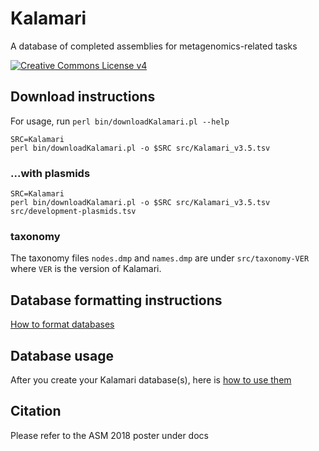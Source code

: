 # Kalamari
A database of completed assemblies for metagenomics-related tasks

[![Creative Commons License v4](https://licensebuttons.net/l/by-sa/4.0/88x31.png)](LICENSE.md)

## Download instructions

For usage, run `perl bin/downloadKalamari.pl --help`

    SRC=Kalamari
    perl bin/downloadKalamari.pl -o $SRC src/Kalamari_v3.5.tsv

### ...with plasmids

    SRC=Kalamari
    perl bin/downloadKalamari.pl -o $SRC src/Kalamari_v3.5.tsv src/development-plasmids.tsv

### taxonomy

The taxonomy files `nodes.dmp` and `names.dmp` are under `src/taxonomy-VER` 
where `VER` is the version of Kalamari.

## Database formatting instructions

[How to format databases](docs/DATABASES.md)

## Database usage

After you create your Kalamari database(s), here is [how to use them](docs/USAGE.md)

## Citation

Please refer to the ASM 2018 poster under docs
